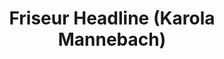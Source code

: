 ---
title: "Friseur Headline (Karola Mannebach)"
url: /wolfsburg/friseur-headline-karola-mannebach/
shop: Friseur
---